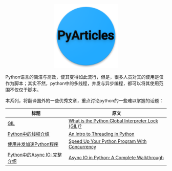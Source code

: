 <p align="center">
   <img width="200" src="PyArticles.png">
</p>

Python语言的简洁与高效，使其变得如此流行，但是，很多人员对其的使用是仅作为脚本；其实不然，python中的多线程，并发与异步编程，都可以将其使用范围不仅仅于脚本。

本系列，将翻译国外的一些优秀文章，重点讨论python的一些难以掌握的话题：

|           标题             |             原文             |
| --------------------------| ---------------------------- |
| [GIL](GIL/README.md)    |  [What is the Python Global Interpreter Lock (GIL)?](https://realpython.com/python-gil/#how-to-deal-with-pythons-gil) |
| [Python中的线程介绍](an_intro_to_threading_in_python/README.md)    |  [An Intro to Threading in Python](https://realpython.com/intro-to-python-threading/)|
| [使用并发加速Python程序](speed_up_your_python_program_with_concurrency/README.md) |  [Speed Up Your Python Program With Concurrency](https://realpython.com/python-concurrency/)|
| [Python中的Async IO: 完整介绍](asyncio_in_python_a_complete_walkthrough/README.md) |  [Async IO in Python: A Complete Walkthrough](https://realpython.com/async-io-python)|
